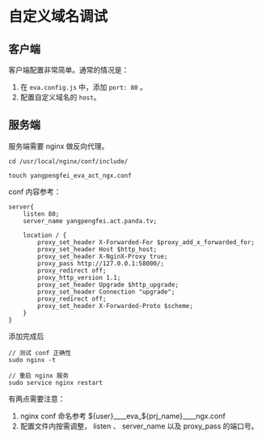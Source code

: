 # 自定义域名调试

## 客户端

客户端配置非常简单。通常的情况是：

1. 在 `eva.config.js` 中，添加 `port: 80` 。
2. 配置自定义域名的 `host`。

## 服务端

服务端需要 nginx 做反向代理。

```
cd /usr/local/nginx/conf/include/

touch yangpengfei_eva_act_ngx.conf
```

conf 内容参考：

```
server{
	listen 80;
	server_name yangpengfei.act.panda.tv;

	location / {
		proxy_set_header X-Forwarded-For $proxy_add_x_forwarded_for;
		proxy_set_header Host $http_host;
		proxy_set_header X-NginX-Proxy true;
		proxy_pass http://127.0.0.1:58000/;
		proxy_redirect off;
		proxy_http_version 1.1;
		proxy_set_header Upgrade $http_upgrade;
		proxy_set_header Connection "upgrade";
		proxy_redirect off;
		proxy_set_header X-Forwarded-Proto $scheme;
	}
}

```

添加完成后

```
// 测试 conf 正确性
sudo nginx -t

// 重启 nginx 服务
sudo service nginx restart
```

有两点需要注意：

1. nginx conf 命名参考 ${user}____eva_${prj_name}____ngx.conf
2. 配置文件内按需调整， listen 、 server_name 以及 proxy_pass 的端口号。
